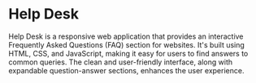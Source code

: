 # Help Desk
Help Desk is a responsive web application that provides an interactive Frequently Asked Questions (FAQ) section for websites. It's built using HTML, CSS, and JavaScript, making it easy for users to find answers to common queries. The clean and user-friendly interface, along with expandable question-answer sections, enhances the user experience. 
